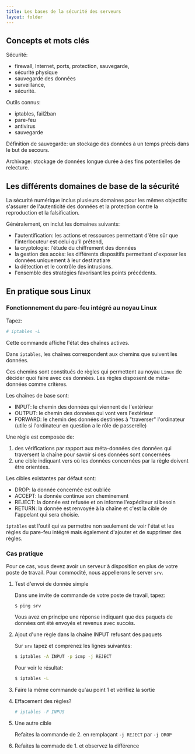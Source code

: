 ```yaml
---
title: Les bases de la sécurité des serveurs
layout: folder
---
```


## Concepts et mots clés

Sécurité:
- firewall, Internet, ports, protection, sauvegarde,
- sécurité physique
- sauvegarde des données
- surveillance,
- sécurité.

Outils connus:
- iptables, fail2ban
- pare-feu
- antivirus
- sauvegarde

Définition de sauvegarde: un stockage des données à un temps précis dans le
but de secours.

Archivage: stockage de données longue durée à des fins potentielles de
relecture.

## Les différents domaines de base de la sécurité

La sécurité numérique inclus plusieurs domaines pour les mêmes objectifs: s'assurer
de l'autenticité des données et la protection contre la reproduction et la
falsification.

Généralement, on inclut les domaines suivants:
- l'autentification: les actions et ressources permettant d'être sûr que
  l'interlocuteur est celui qu'il prétend,
- la cryptologie: l'étude du chiffrement des données
- la gestion des accès: les différents dispositifs permettant d'exposer les
  données uniquement à leur destinatiare
- la détection et le contrôle des intrusions.
- l'ensemble des stratégies favorisant les points précédents.

## En pratique sous Linux

### Fonctionnement du pare-feu intégré au noyau Linux

Tapez:

  ~~~bash
  # iptables -L
  ~~~

Cette commande affiche l'état des chaînes actives.

Dans `iptables`, les chaînes correspondent aux chemins que suivent les
données.

Ces chemins sont constitués de règles qui permettent au noyau `Linux` de
décider quoi faire avec ces données. Les règles disposent de méta-données
comme critères.

Les chaînes de base sont:
- INPUT: le chemin des données qui viennent de l'extérieur
- OUTPUT: le chemin des données qui vont vers l'extérieur
- FORWARD: le chemin des données destinées à "traverser" l'ordinateur
  (utile si l'ordinateur en question a le rôle de passerelle)

Une règle est composée de:

1. des vérifications par rapport aux méta-données des données qui
   traversent la chaîne pour savoir si ces données sont concernées
2. une cible indiquant vers où les données concernées par la règle doivent être orientées.

Les cibles existantes par défaut sont:

- DROP: la donnée concernée est oubliée
- ACCEPT: la donnée continue son cheminement
- REJECT: la donnée est refusée et on informe l'expéditeur si besoin
- RETURN: la donnée est renvoyée à la chaîne et c'est la cible de
  l'appelant qui sera choisie.

`iptables` est l'outil qui va permettre non seulement de voir l'état et les
règles du pare-feu intégré mais également d'ajouter et de supprimer des
règles.

### Cas pratique

Pour ce cas, vous devez avoir un serveur à disposition en plus de votre
poste de travail. Pour commodité, nous appellerons le server `srv`.

1. Test d'envoi de donnée simple
   
   Dans une invite de commande de votre poste de travail, tapez:

   ```
   $ ping srv
   ```

   Vous avez en principe une réponse indiquant que des paquets de données
   ont été envoyés et revenus avec succès.

2. Ajout d'une règle dans la chaîne INPUT refusant des paquets

   Sur `srv` tapez et comprenez les lignes suivantes:

   ```bash
   $ iptables -A INPUT -p icmp -j REJECT
   ```

   Pour voir le résultat:

   ```bash
   $ iptables -L
   ```

3. Faire la même commande qu'au point 1 et vérifiez la sortie
4. Effacement des règles?

   ```bash
   # iptables -F INPUS
   ```
5. Une autre cible

   Refaites la commande de 2. en remplaçant `-j REJECT` par `-j DROP`

6. Refaites la commade de 1. et observez la différence

